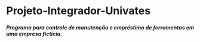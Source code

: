# Projeto-Integrador-Univates

##### Programa para controle de manutenção e empréstimo de ferramentas em uma empresa fictícia.
